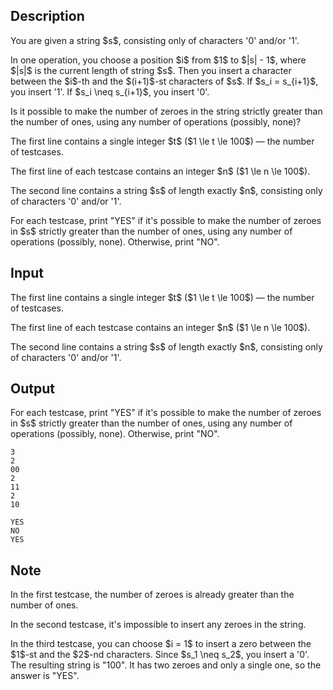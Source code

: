 ## Description

<div><p>You are given a string $s$, consisting only of characters '<span class="tex-font-style-tt">0</span>' and/or '<span class="tex-font-style-tt">1</span>'.</p><p>In one operation, you choose a position $i$ from $1$ to $|s| - 1$, where $|s|$ is the current length of string $s$. Then you insert a character between the $i$-th and the $(i+1)$-st characters of $s$. If $s_i = s_{i+1}$, you insert '<span class="tex-font-style-tt">1</span>'. If $s_i \neq s_{i+1}$, you insert '<span class="tex-font-style-tt">0</span>'.</p><p>Is it possible to make the number of zeroes in the string strictly greater than the number of ones, using any number of operations (possibly, none)?</p></div><div class="input-specification"><p>The first line contains a single integer $t$ ($1 \le t \le 100$)&nbsp;— the number of testcases.</p><p>The first line of each testcase contains an integer $n$ ($1 \le n \le 100$).</p><p>The second line contains a string $s$ of length exactly $n$, consisting only of characters '<span class="tex-font-style-tt">0</span>' and/or '<span class="tex-font-style-tt">1</span>'.</p></div><div class="output-specification"><p>For each testcase, print "<span class="tex-font-style-tt">YES</span>" if it's possible to make the number of zeroes in $s$ strictly greater than the number of ones, using any number of operations (possibly, none). Otherwise, print "<span class="tex-font-style-tt">NO</span>".</p></div>

## Input

<p>The first line contains a single integer $t$ ($1 \le t \le 100$)&nbsp;— the number of testcases.</p><p>The first line of each testcase contains an integer $n$ ($1 \le n \le 100$).</p><p>The second line contains a string $s$ of length exactly $n$, consisting only of characters '<span class="tex-font-style-tt">0</span>' and/or '<span class="tex-font-style-tt">1</span>'.</p>

## Output

<p>For each testcase, print "<span class="tex-font-style-tt">YES</span>" if it's possible to make the number of zeroes in $s$ strictly greater than the number of ones, using any number of operations (possibly, none). Otherwise, print "<span class="tex-font-style-tt">NO</span>".</p>





```input1|2,3,6,7
3
2
00
2
11
2
10
```




```output1
YES
NO
YES
```



## Note

<p>In the first testcase, the number of zeroes is already greater than the number of ones.</p><p>In the second testcase, it's impossible to insert any zeroes in the string.</p><p>In the third testcase, you can choose $i = 1$ to insert a zero between the $1$-st and the $2$-nd characters. Since $s_1 \neq s_2$, you insert a '<span class="tex-font-style-tt">0</span>'. The resulting string is "<span class="tex-font-style-tt">100</span>". It has two zeroes and only a single one, so the answer is "<span class="tex-font-style-tt">YES</span>".</p>
